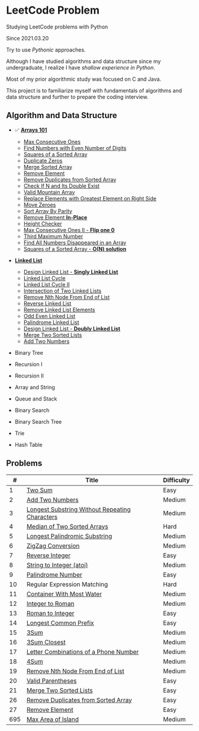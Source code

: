 # LeetCode Problem

Studying LeetCode problems with Python

Since 2021.03.20

Try to use *Pythonic* approaches.

Although I have studied algorithms and data structure since my undergraduate, 
I realize I have *shallow experience in Python*.

Most of my prior algorithmic study was focused on C and Java.

This project is to familiarize myself with fundamentals of algorithms and data structure 
and further to prepare the coding interview.


## Algorithm and Data Structure

* ✅ [**Arrays 101**](./Arrays-101/Array.md)
    + [Max Consecutive Ones](./Arrays-101/0485_findMaxConsecutiveOnes.py)
    + [Find Numbers with Even Number of Digits](./Arrays-101/1295_findNumbers.py)
    + [Squares of a Sorted Array](./Arrays-101/0977_sortedSquares.py)
    + [Duplicate Zeros](./Arrays-101/1089_duplicateZeros.py)
    + [Merge Sorted Array](./Arrays-101/0088_merge.py)
    + [Remove Element](./Arrays-101/0027_removeElement.py)
    + [Remove Duplicates from Sorted Array](./Arrays-101/0026_removeDuplicates.py)
    + [Check If N and Its Double Exist](./Arrays-101/1346_checkIfExist.py)
    + [Valid Mountain Array](./Arrays-101/0941_validMountainArray.py)
    + [Replace Elements with Greatest Element on Right Side](./Arrays-101/1299_replaceElements.py)
    + [Move Zeroes](./Arrays-101/0283_moveZeroes.py)
    + [Sort Array By Parity](./Arrays-101/0905_sortArrayByParity.py)
    + [Remove Element **In-Place**](./Arrays-101/0027_removeElement_2.py)
    + [Height Checker](./Arrays-101/1051_heightChecker.py)
    + [Max Consecutive Ones II - **Flip one 0**](./Arrays-101/0487_findMaxConsecutiveOnes.py)
    + [Third Maximum Number](./Arrays-101/0414_thirdMax.py)
    + [Find All Numbers Disappeared in an Array](./Arrays-101/0448_findDisappearedNumbers.py)
    + [Squares of a Sorted Array - **O(N) solution**](./Arrays-101/0977_sortedSquares_2.py)

* [**Linked List**](./Linked-List/Linked-List.md)
    + [Design Linked List - **Singly Linked List**](./Linked-List/0707_MyLinkedList.py)
    + [Linked List Cycle](./Linked-List/0141_hasCycle.py)
    + [Linked List Cycle II](./Linked-List/0142_detectCycle.py)
    + [Intersection of Two Linked Lists](./Linked-List/0160_getIntersectionNode.py)
    + [Remove Nth Node From End of List](./Linked-List/0019_removeNthFromEnd.py)
    + [Reverse Linked List](./Linked-List/0206_reverseList.py)
    + [Remove Linked List Elements](./Linked-List/0203_removeElements.py)
    + [Odd Even Linked List](./Linked-List/0328_oddEvenList.py)
    + [Palindrome Linked List](./Linked-List/0234_isPalindrome.py)
    + [Design Linked List - **Doubly Linked List**](./Linked-List/0707_MyLinkedList_2.py)
    + [Merge Two Sorted Lists](./Linked-List/0021_mergeTwoLists.py)
    + [Add Two Numbers](./Problems/0002_addTwoNumbers.py)

* Binary Tree
* Recursion I
* Recursion II  
* Array and String
* Queue and Stack
* Binary Search
* Binary Search Tree
* Trie
* Hash Table


## Problems
| # | Title | Difficulty |
|---| ----- | ---------- |
|1|[Two Sum](./Problems/0001_twoSum.py)|Easy|
|2|[Add Two Numbers](./Problems/0002_addTwoNumbers.py)|Medium|
|3|[Longest Substring Without Repeating Characters](./Problems/0003_lengthOfLongestSubstring.py)|Medium|
|4|[Median of Two Sorted Arrays](./Problems/0004_findMedianSortedArray.py)|Hard|
|5|[Longest Palindromic Substring](./Problems/0005_longestPalindrome.py)|Medium|
|6|[ZigZag Conversion](./Problems/0006_convert.py)|Medium|
|7|[Reverse Integer](./Problems/0007_reverse.py)|Easy|
|8|[String to Integer (atoi)](./Problems/0008_myAtoi.py)|Medium|
|9|[Palindrome Number](./Problems/0009_isPalindrome.py)|Easy|
|10|Regular Expression Matching|Hard|
|11|[Container With Most Water](./Problems/0011_maxArea.py)|Medium|
|12|[Integer to Roman](./Problems/0012_intToRoman.py)|Medium|
|13|[Roman to Integer](./Problems/0013_romanToInt.py)|Easy|
|14|[Longest Common Prefix](./Problems/0014_longestCommonPrefix.py)|Easy|
|15|[3Sum](./Problems/0015_threeSum.py)|Medium|
|16|[3Sum Closest](./Problems/0016_threeSumClosest.py)|Medium|
|17|[Letter Combinations of a Phone Number](./Problems/0017_letterCombinations.py)|Medium|
|18|[4Sum](./Problems/0018_fourSum.py)|Medium|
|19|[Remove Nth Node From End of List](./Linked-List/0019_removeNthFromEnd.py)|Medium|
|20|[Valid Parentheses](./Problems/0020_isValid.py)|Easy|
|21|[Merge Two Sorted Lists](./Linked-List/0021_mergeTwoLists.py)|Easy|
|26|[Remove Duplicates from Sorted Array](./Arrays-101/0026_removeDuplicates.py)|Easy|
|27|[Remove Element](./Arrays-101/0027_removeElement_2.py)|Easy|
|695|[Max Area of Island](./Problems/0695_maxAreaOfIsland.py)|Medium|